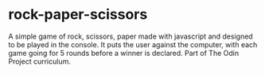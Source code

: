 # rock-paper-scissors

A simple game of rock, scissors, paper made with javascript and designed to be played in the console. 
It puts the user against the computer, with each game going for 5 rounds before a winner is declared.
Part of The Odin Project curriculum.
